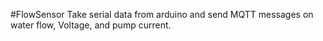 #FlowSensor
Take serial data from arduino and send MQTT messages on water flow, Voltage,
and pump current.
